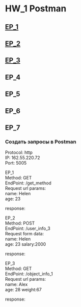 # HW_1 Postman
## [EP_1](#EP_1)
## [EP_2](#EP_2)
## [EP_3](#EP_3)
## EP_4
## EP_5
## EP_6
## EP_7


### Создать запросы в Postman
Protocol: http  
IP: 162.55.220.72  
Port: 5005

<a name="EP_1">EP_1</a>  
Method: GET  
EndPoint: /get_method  
Request url params:  
name: Helen  
age: 23  

response:  

<a name="EP_2">EP_2</a>  
Method: POST  
EndPoint: /user_info_3  
Request form data:  
name: Helen  
age: 23 
salary:2000  

response:  

<a name="EP_3">EP_3</a>  
Method: GET  
EndPoint: /object_info_1  
Request url params:  
name: Alex  
age: 28 
weight:67  

response:  
